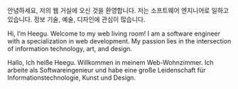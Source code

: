안녕하세요, 저의 웹 거실에 오신 것을 환영합니다. 저는 소프트웨어 엔지니어로 일하고 있습니다. 정보 기술, 예술, 디자인에 관심이 많습니다.

Hi, I’m Heegu. Welcome to my web living room! I am a software engineer with a specialization in web development. My passion lies in the intersection of information technology, art, and design.

Hallo, Ich heiße Heegu. Willkommen in meinem Web-Wohnzimmer. Ich arbeite als Softwareingenieur und habe eine große Leidenschaft für Informationstechnologie, Kunst und Design.
